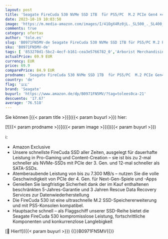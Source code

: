 ```yaml
---
layout: post
title: 'Seagate FireCuda 530 NVMe SSD 1TB  für PS5/PC  M.2 PCIe Gen4 ×4 NVMe 1.4  bis zu 7.300 MB/s  3D-TLC-NAND  640 TBW  3 Jahre Rescue Service  Modellnr.: ZP1000GM3A013'
date: 2023-10-19 10:03:50
image: 'https://m.media-amazon.com/images/I/41OgX4Rz0jL._SL500_._SL400_.jpg'
comments: true
category: ofertas
author: 'tole.es'
slug: 'B0971FN5MV-de Seagate FireCuda 530 NVMe SSD 1TB für PS5/PC M.2 PCIe Gen4...'
sku: 'B0971FN5MV-de'
tags: [ '853270d1-5bc2-4ecf-b161-cea3e5766782_0','Arborist Merchandising Root','Computer & Zubehör','Computer & Zubehör: Produkte mit Umwelt-Label','Custom Stores','Datenspeicher','Interne SSD','Interne Solid State Drives','Interner Speicher','Komponenten','PC-Gaming','Self Service','Special Features Stores','a4cbee59-f823-40fe-831a-7de64f655f6f_0','a4cbee59-f823-40fe-831a-7de64f655f6f_1301','seagate','🇩🇪', ]
actualPrice: 69.9 EUR
currency: EUR
price: 69.9
comparePrice: 84.9 EUR
prodname: 'Seagate FireCuda 530 NVMe SSD 1TB  für PS5/PC  M.2 PCIe Gen4 ×4 NVMe 1.4  bis zu 7.300 MB/s  3D-TLC-NAND  640 TBW  3 Jahre Rescue Service  Modellnr.: ZP1000GM3A013'
country: 'de'
flag: '🇩🇪'
brand: 'Seagate'
buyurl: 'https://www.amazon.de/dp/B0971FN5MV/?tag=tolees0ca-21'
descuento: '17.67'
average: '76.518'
---
```


Sie können [{{< param title >}}]({{< param buyurl >}}) hier:

[![{{< param prodname >}}]({{< param image >}})]({{< param buyurl >}})

ℹ️:

- Amazon Exclusive
- Unsere schnellste FireCuda SSD aller Zeiten, ausgelegt für dauerhafte Leistung in Pro-Gaming und Content-Creation – sie ist bis zu 2-mal schneller als NVMe-SSDs mit PCIe der 3. Gen. und 12-mal schneller als SATA-SSDs.
- Atemberaubende Leistung von bis zu 7.300 MB/s – nutzen Sie die volle Geschwindigkeit von PCIe der 4. Gen. für Next-Gen-Spiele und -Apps
- Genießen Sie langfristige Sicherheit dank der im Kauf enthaltenen beschränkten 5-Jahres-Garantie und 3 Jahren Rescue Data Recovery Services zur Datenwiederherstellung
- Die FireCuda 530 ist eine ultraschnelle M.2 SSD-Speichererweiterung und mit PS5-Konsolen kompatibel.
- Hauptsache schnell – als Flaggschiff unserer SSD-Reihe bietet die Seagate FireCuda 530 kompromisslose Leistung, fortschrittliche Komponenten und konkurrenzlose Langlebigkeit

[🛒 Hier!!]({{< param buyurl >}})
{{<world>}}B0971FN5MV{{</world>}}
